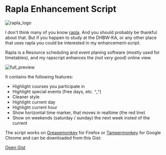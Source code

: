Rapla Enhancement Script
=====================

![rapla_logo](/data/blog/Rapscript/logo.png)

I don't think many of you know [rapla](https://code.google.com/p/rapla/). And you should probably be thankful about that. But if you happen to study at the DHBW-KA, or any other place that uses rapla you could be interested in my enhancement-script.

Rapla is a Resource scheduling and event planing software (mostly used for timetables), and my rapscript enhances the *(not very good)* online view.

![full_preview](/data/blog/Rapscript/preview.png)

It contains the following features:

 - Highlight courses you participate in
 - Highlight special events (free days, etc. ^_^)
 - Cleaner style
 - Highlight current day
 - Highlight current hour
 - Show horizontal time marker, that moves in realtime (the red line)
 - Show on weekends (saturday / sunday) the next week insted of the current

The script works on [Greasemonkey](https://addons.mozilla.org/de/firefox/addon/greasemonkey/) for Firefox or [Tampermonkey](https://chrome.google.com/webstore/detail/tampermonkey/dhdgffkkebhmkfjojejmpbldmpobfkfo) for Google Chrome and can be downloaded from this Gist:

[Open Gist](https://gist.github.com/Mikescher/f3d51a40dd0c5228df86)

